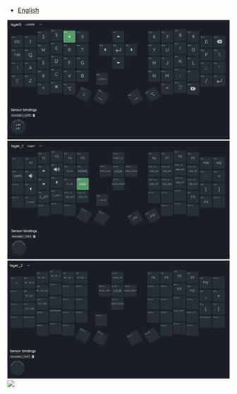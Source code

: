 
- [English](README_EN.md)

<img src="keymap-drawer/1.png" >
<img src="keymap-drawer/2.png" >
<img src="keymap-drawer/3.png" >

<img src="keymap-drawer/sofle.svg" >


